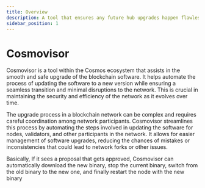 ```yaml
---
title: Overview
description: A tool that ensures any future hub upgrades happen flawlessly
sidebar_position: 1
---
```


# Cosmovisor

Cosmovisor is a tool within the Cosmos ecosystem that assists in the smooth and safe upgrade of the blockchain software. It helps automate the process of updating the software to a new version while ensuring a seamless transition and minimal disruptions to the network. This is crucial in maintaining the security and efficiency of the network as it evolves over time.

The upgrade process in a blockchain network can be complex and requires careful coordination among network participants. Cosmovisor streamlines this process by automating the steps involved in updating the software for nodes, validators, and other participants in the network. It allows for easier management of software upgrades, reducing the chances of mistakes or inconsistencies that could lead to network forks or other issues.

Basically, If it sees a proposal that gets approved, Cosmovisor can automatically download the new binary, stop the current binary, switch from the old binary to the new one, and finally restart the node with the new binary